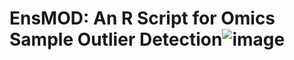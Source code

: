 # EnsMOD: An R Script for Omics Sample Outlier Detection![image](https://user-images.githubusercontent.com/30295563/169200101-1031bb93-c735-4b06-a102-60d29cf42f58.png)

